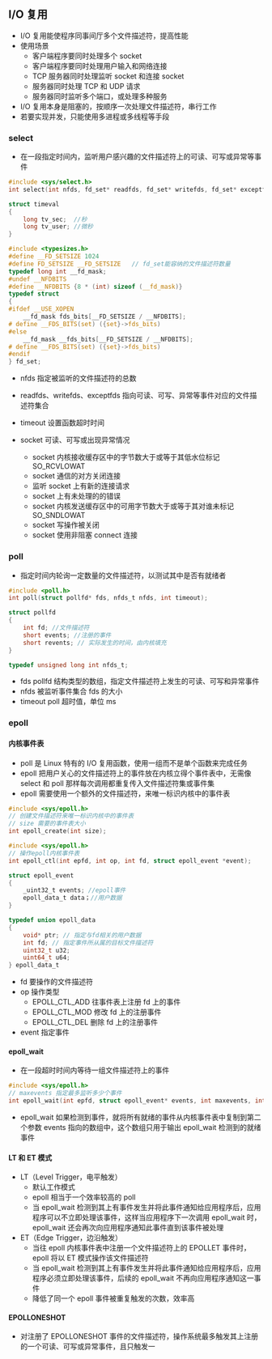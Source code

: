 ## I/O 复用

- I/O 复用能使程序同事间厅多个文件描述符，提高性能
- 使用场景
  - 客户端程序要同时处理多个 socket
  - 客户端程序要同时处理用户输入和网络连接
  - TCP 服务器同时处理监听 socket 和连接 socket
  - 服务器同时处理 TCP 和 UDP 请求
  - 服务器同时监听多个端口，或处理多种服务
- I/O 复用本身是阻塞的，按顺序一次处理文件描述符，串行工作
- 若要实现并发，只能使用多进程或多线程等手段

### select

- 在一段指定时间内，监听用户感兴趣的文件描述符上的可读、可写或异常等事件

```C
#include <sys/select.h>
int select(int nfds, fd_set* readfds, fd_set* writefds, fd_set* exceptfds, struct timeval* timeout);

struct timeval
{
    long tv_sec;  //秒
    long tv_user; //微秒
}

#include <typesizes.h>
#define __FD_SETSIZE 1024
#define FD_SETSIZE __FD_SETSIZE   // fd_set能容纳的文件描述符数量
typedef long int __fd_mask;
#undef __NFDBITS
#define __NFDBITS {8 * (int) sizeof (__fd_mask)}
typedef struct
{
#ifdef __USE_XOPEN
    __fd_mask fds_bits[__FD_SETSIZE / __NFDBITS];
# define __FDS_BITS(set) ({set}->fds_bits)
#else
    __fd_mask __fds_bits[__FD_SETSIZE / __NFDBITS];
# define __FDS_BITS(set) ({set}->fds_bits)
#endif
} fd_set;
```

- nfds 指定被监听的文件描述符的总数
- readfds、writefds、exceptfds 指向可读、可写、异常等事件对应的文件描述符集合
- timeout 设置函数超时时间

- socket 可读、可写或出现异常情况
  - socket 内核接收缓存区中的字节数大于或等于其低水位标记 SO_RCVLOWAT
  - socket 通信的对方关闭连接
  - 监听 socket 上有新的连接请求
  - socket 上有未处理的的错误
  - socket 内核发送缓存区中的可用字节数大于或等于其对谁未标记 SO_SNDLOWAT
  - socket 写操作被关闭
  - socket 使用非阻塞 connect 连接

### poll

- 指定时间内轮询一定数量的文件描述符，以测试其中是否有就绪者

```C
#include <poll.h>
int poll(struct pollfd* fds, nfds_t nfds, int timeout);

struct pollfd
{
    int fd; //文件描述符
    short events; //注册的事件
    short revents; // 实际发生的时间，由内核填充
}

typedef unsigned long int nfds_t;
```

- fds pollfd 结构类型的数组，指定文件描述符上发生的可读、可写和异常事件
- nfds 被监听事件集合 fds 的大小
- timeout poll 超时值，单位 ms

### epoll

#### 内核事件表

- poll 是 Linux 特有的 I/O 复用函数，使用一组而不是单个函数来完成任务
- epoll 把用户关心的文件描述符上的事件放在内核立得个事件表中，无需像 select 和 poll 那样每次调用都重复传入文件描述符集或事件集
- epoll 需要使用一个额外的文件描述符，来唯一标识内核中的事件表

```C
#include <sys/epoll.h>
// 创建文件描述符来唯一标识内核中的事件表
// size 需要的事件表大小
int epoll_create(int size);
```

```C
#include <sys/epoll.h>
// 操作epoll内核事件表
int epoll_ctl(int epfd, int op, int fd, struct epoll_event *event);

struct epoll_event
{
    _uint32_t events; //epoll事件
    epoll_data_t data；//用户数据
}

typedef union epoll_data
{
    void* ptr; // 指定与fd相关的用户数据
    int fd; // 指定事件所从属的目标文件描述符
    uint32_t u32;
    uint64_t u64;
} epoll_data_t
```

- fd 要操作的文件描述符
- op 操作类型
  - EPOLL_CTL_ADD 往事件表上注册 fd 上的事件
  - EPOLL_CTL_MOD 修改 fd 上的注册事件
  - EPOLL_CTL_DEL 删除 fd 上的注册事件
- event 指定事件

#### epoll_wait

- 在一段超时时间内等待一组文件描述符上的事件

```C
#include <sys/epoll.h>
// maxevents 指定最多监听多少个事件
int epoll_wait(int epfd, struct epoll_event* events, int maxevents, int timeout);
```

- epoll_wait 如果检测到事件，就将所有就绪的事件从内核事件表中复制到第二个参数 events 指向的数组中，这个数组只用于输出 epoll_wait 检测到的就绪事件

#### LT 和 ET 模式

- LT（Level Trigger，电平触发）
  - 默认工作模式
  - epoll 相当于一个效率较高的 poll
  - 当 epoll_wait 检测到其上有事件发生并将此事件通知给应用程序后，应用程序可以不立即处理该事件，这样当应用程序下一次调用 epoll_wait 时，epoll_wait 还会再次向应用程序通知此事件直到该事件被处理
- ET（Edge Trigger，边沿触发）
  - 当往 epoll 内核事件表中注册一个文件描述符上的 EPOLLET 事件时，epoll 将以 ET 模式操作该文件描述符
  - 当 epoll_wait 检测到其上有事件发生并将此事件通知给应用程序后，应用程序必须立即处理该事件，后续的 epoll_wait 不再向应用程序通知这一事件
  - 降低了同一个 epoll 事件被重复触发的次数，效率高

#### EPOLLONESHOT

- 对注册了 EPOLLONESHOT 事件的文件描述符，操作系统最多触发其上注册的一个可读、可写或异常事件，且只触发一

